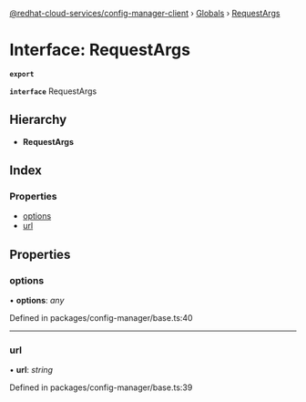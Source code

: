 [@redhat-cloud-services/config-manager-client](../README.md) › [Globals](../globals.md) › [RequestArgs](requestargs.md)

# Interface: RequestArgs

**`export`** 

**`interface`** RequestArgs

## Hierarchy

* **RequestArgs**

## Index

### Properties

* [options](requestargs.md#options)
* [url](requestargs.md#url)

## Properties

###  options

• **options**: *any*

Defined in packages/config-manager/base.ts:40

___

###  url

• **url**: *string*

Defined in packages/config-manager/base.ts:39
